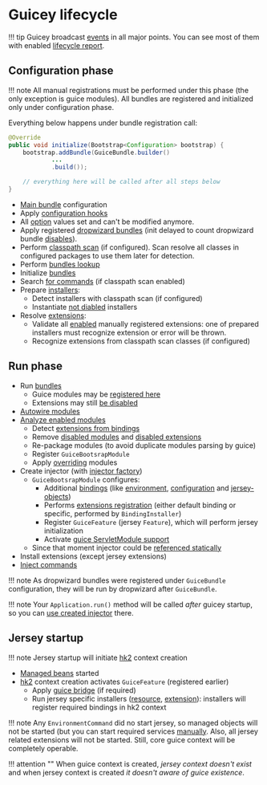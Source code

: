 # Guicey lifecycle

!!! tip 
    Guicey broadcast [events](events.md) in all major points.
    You can see most of them with enabled [lifecycle report](diagnostic/lifecycle-report.md).     
    
## Configuration phase

!!! note
    All manual registrations must be performed under this phase (the only exception is 
    guice modules). All bundles are registered and initialized only under configuration phase.

Everything below happens under bundle registration call:

```java
@Override
public void initialize(Bootstrap<Configuration> bootstrap) {
    bootstrap.addBundle(GuiceBundle.builder()
            ...
            .build());

    // everything here will be called after all steps below
}
```  

* [Main bundle](configuration.md#main-bundle) configuration
* Apply [configuration hooks](hooks.md)
* All [option](options.md) values set and can't be modified anymore.
* Apply registered [dropwizard bundles](bundles.md#dropwizard-bundles) (init delayed to count 
dropwizard bundle [disables](disables.md#disable-dropwizard-bundles)).  
* Perform [classpath scan](scan.md) (if configured). Scan resolve all classes in configured packages to use 
them later for detection.  
* Perform [bundles lookup](bundles.md#bundle-lookup)
* Initialize [bundles](bundles.md#guicey-bundles) 
* Search [for commands](commands.md#automatic-installation) (if classpath scan enabled)
* Prepare [installers](installers.md):
    - Detect installers with classpath scan (if configured)
    - Instantiate [not diabled](disables.md#disable-installers) installers
* Resolve [extensions](extensions.md):
    - Validate all [enabled](disables.md#disable-extensions) manually registered extensions:
    one of prepared installers must recognize extension or error will be thrown.
    - Recognize extensions from classpath scan classes (if configured)              

## Run phase

* Run [bundles](bundles.md#guicey-bundles)
    - Guice modules may be [registered here](bundles.md#guicey-bundles)
    - Extensions may still [be disabled](bundles.md#optional-extensions)
* [Autowire modules](guice/module-autowiring.md)
* [Analyze enabled modules](guice/module-analysis.md)
    - Detect [extensions from bindings](guice/module-analysis.md#extensions-recognition)
    - Remove [disabled modules](guice/module-analysis.md#removed-bindings) and [disabled extensions](guice/module-analysis.md#disabled-extensions)
    - Re-package modules (to avoid duplicate modules parsing by guice)
    - Register `GuiceBootsrapModule`  
    - Apply [overriding](guice/override.md) modules
* Create injector (with [injector factory](guice/injector.md#injector-factory))
    - `GuiceBootsrapModule` configures:
        * Additional [bindings](guice/bindings.md) (like [environment](guice/bindings.md#environment-binding), 
        [configuration](guice/bindings.md#configuration) and [jersey-objects](guice/bindings.md#jersey-specific-bindings))
        * Performs [extensions registration](guice/bindings.md#extension-bindings) (either default binding or specific, 
        performed by `BindingInstaller`)
        * Register `GuiceFeature` (jersey `Feature`), which will perform jersey initialization
        * Activate [guice ServletModule support](guice/servletmodule.md)   
    - Since that moment injector could be [referenced statically](guice/injector.md#access-injector)
* Install extensions (except jersey extensions)
* [Inject commands](commands.md#guice-injections)


!!! note
    As dropwizard bundles were registered under `GuiceBundle` configuration, they will be run by dropwizard
    after `GuiceBundle`.
    
!!! note
    Your `Application.run()` method will be called *after* guicey startup, so you can [use created 
    injector](guice/injector.md#access-injector) there.   

## Jersey startup

!!! note
    Jersey startup will initiate [hk2](hk2.md) context creation

* [Managed beans](../installers/managed.md) started
* [hk2](hk2.md) context creation activates `GuiceFeature` (registered earlier)
    - Apply [guice bridge](hk2.md#hk2-guice-bridge) (if required)
    - Run jersey specific installers ([resource](../installers/resource.md), [extension](../installers/jersey-ext.md)):
    installers will register required bindings in hk2 context

!!! note
    Any `EnvironmentCommand` did no start jersey, so managed objects will not be started (but you can start required 
    services [manually](commands.md#environment-commands). Also, all jersey related extensions will not be started.
    Still, core guice context will be completely operable. 

!!! attention ""
    When guice context is created, *jersey context doesn't exist* and when jersey context is created *it doesn't aware of guice existence*.

